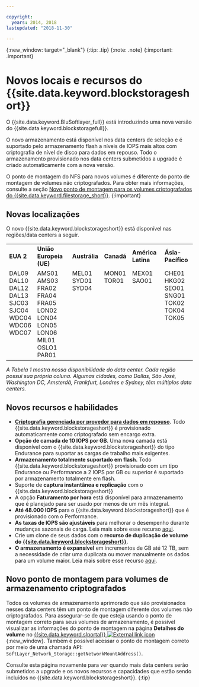 ```yaml
---

copyright:
  years: 2014, 2018
lastupdated: "2018-11-30"

---
```

{:new_window: target="_blank"}
{:tip: .tip}
{:note: .note}
{:important: .important}

# Novos locais e recursos do {{site.data.keyword.blockstorageshort}}

O {{site.data.keyword.BluSoftlayer_full}} está introduzindo uma nova versão do
{{site.data.keyword.blockstoragefull}}.

O novo armazenamento está disponível nos data centers de seleção e é suportado pelo armazenamento
flash a níveis de IOPS mais altos com criptografia de nível de disco para dados em repouso. Todo o armazenamento provisionado nos data centers submetidos a upgrade é criado automaticamente com a nova versão.

O ponto de montagem do NFS para novos volumes é diferente do ponto de montagem de volumes não criptografados. Para
obter mais informações, consulte a seção [Novo ponto de
montagem para os volumes criptografados do {{site.data.keyword.filestorage_short}}](#new-mount-point-for-encrypted-storage-volumes).
{:important}

## Novas localizações

O novo {{site.data.keyword.blockstorageshort}} está disponível nas regiões/data centers a seguir.
<table role="presentation">
  <tr>
    <td><strong>EUA 2</strong></td>
    <td><strong>União Europeia (UE)</strong></td>
    <td><strong>Austrália</strong></td>
    <td><strong>Canadá</strong></td>
    <td><strong>América Latina</strong></td>
    <td><strong>Ásia-Pacífico</strong></td>
  </tr>
  <tr>
    <td>DAL09<br />
	DAL10<br />
	DAL12<br />
	DAL13<br />
	SJC03<br />
        SJC04<br />
	WDC04<br />
	WDC06<br />
	WDC07<br />
	<br /><br /><br />
    </td>
    <td>AMS01<br />
        AMS03<br />
	FRA02<br />
	FRA04<br />
	FRA05<br />
	LON02<br />
	LON04<br />
	LON05<br />
	LON06<br />
	MIL01<br />
	OSLO1<br />
	PAR01<br />
    </td>
    <td>MEL01<br />
        SYD01<br />
        SYD04<br />
	<br /><br /><br /><br /><br /><br /><br /><br /><br />
    </td>
    <td>MON01<br />
        TOR01<br />
	<br /><br /><br /><br /><br /><br /><br /><br /><br /><br />
    </td>
    <td>MEX01<br />
        SAO01<br />
	<br /><br /><br /><br /><br /><br /><br /><br /><br /><br />
    </td>
    <td>CHE01<br />
        HKG02<br />
	SEO01<br />
	SNG01<br />
        TOK02<br />
	TOK04<br />
	TOK05<br />
	<br /><br /><br /><br /><br />
    </td>
  </tr>
</table>

*A Tabela 1 mostra nossa disponibilidade do data center. Cada região possui sua própria coluna. Algumas cidades, como Dallas, São José, Washington DC, Amsterdã, Frankfurt, Londres e Sydney, têm múltiplos data centers.*

## Novos recursos e habilidades

- **[Criptografia gerenciada por provedor para dados em repouso](block-file-storage-encryption-rest.html)**.
  Todo {{site.data.keyword.blockstorageshort}} é provisionado automaticamente como criptografado sem encargo extra.
- **Opção de camada de 10 IOPS por GB**.
  Uma nova camada está disponível com o {{site.data.keyword.blockstorageshort}} do tipo Endurance para suportar as cargas de trabalho mais exigentes.
- **Armazenamento totalmente suportado em flash.**
  Todo {{site.data.keyword.blockstorageshort}} provisionado com um tipo Endurance ou Performance a 2 IOPS por GB ou superior é suportado por armazenamento totalmente em flash.
- Suporte de **captura instantânea e replicação** com o {{site.data.keyword.blockstorageshort}}
- A opção **Faturamento por hora** está disponível para armazenamento que é planejado para ser usado por menos de um mês integral.
- **Até 48.000 IOPS** para o {{site.data.keyword.blockstorageshort}} que é provisionado com o Performance.
- **As taxas de IOPS são ajustáveis** para melhorar o desempenho durante mudanças sazonais de carga. Leia mais sobre esse recurso [aqui](adjustable-iops.html).
- Crie um clone de seus dados com o **recurso de duplicação de volume do [{{site.data.keyword.blockstorageshort}}](how-to-create-duplicate-volume.html)**.
- **O armazenamento é expansível** em incrementos de GB até 12 TB, sem a necessidade de criar uma duplicata ou mover manualmente os dados para um volume maior. Leia mais sobre esse recurso
[aqui](expandable_block_storage.html).

## Novo ponto de montagem para volumes de armazenamento criptografados

Todos os volumes de armazenamento aprimorado que são provisionados nesses data centers têm um ponto de montagem diferente dos volumes não criptografados. Para assegurar-se de que esteja usando o ponto de montagem correto para seus volumes de armazenamento, é possível visualizar as informações do ponto de montagem na página **Detalhes do volume** no [{{site.data.keyword.slportal}} ![External link icon](../../icons/launch-glyph.svg "External link icon")](https://control.softlayer.com/){:new_window}. Também é possível acessar o ponto de montagem correto por meio de uma chamada API: `SoftLayer_Network_Storage::getNetworkMountAddress()`.

Consulte esta página novamente para ver quando mais data centers serão submetidos a upgrade e os novos recursos e capacidades que estão sendo incluídos no {{site.data.keyword.blockstorageshort}}.
{:tip}
